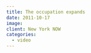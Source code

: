 ```yaml
---
title: The occupation expands 
date: 2011-10-17
image:
client: New York NOW
categories: 
  - video
---
```



